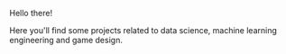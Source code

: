 Hello there!

Here you'll find some projects related to data science, machine learning engineering and game design.
